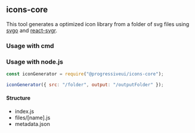 ## icons-core

This tool generates a optimized icon library from a folder of svg files using [svgo](https://github.com/svg/svgo) and [react-svgr](https://react-svgr.com/).

### Usage with cmd

### Usage with node.js

```js
const iconGenerator = require("@progressiveui/icons-core");

iconGenerator({ src: "/folder", output: "/outputFolder" });
```

#### Structure

- index.js
- files/[name].js
- metadata.json
